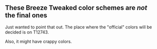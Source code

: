 ## These Breeze Tweaked color schemes are *not* the final ones
Just wanted to point that out. The place where the "official" colors will be decided is on T12743.



Also, it might have crappy colors.
